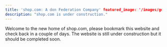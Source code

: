 ```yaml
---
title: 'shop.com: A don Federation Company' featured_image: '/images/gohugo-default-sample-hero-image.jpg'
description: "shop.com is under construction."
---
```


Welcome to the new home of shop.com, please bookmark this website and check back in a couple of days. The website is
still under construction but it should be completed soon.
